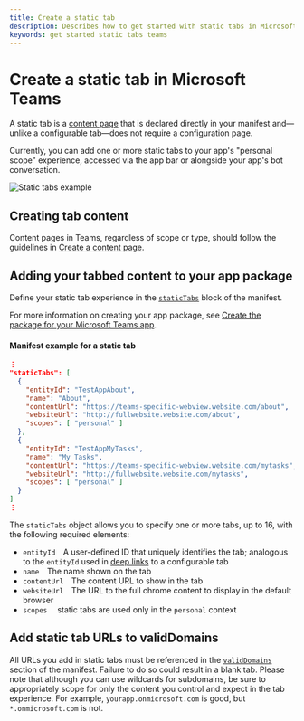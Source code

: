 ```yaml
---
title: Create a static tab
description: Describes how to get started with static tabs in Microsoft Teams
keywords: get started static tabs teams
---
```


# Create a static tab in Microsoft Teams

A static tab is a [content page](~/concepts/tabs/tabs-content) that is declared directly in your manifest and&mdash;unlike a configurable tab&mdash;does not require a configuration page.

Currently, you can add one or more static tabs to your app's "personal scope" experience, accessed via the app bar or alongside your app's bot conversation.

![Static tabs example](~/assets/images/tabs_in_bot.png)

## Creating tab content

Content pages in Teams, regardless of scope or type, should follow the guidelines in [Create a content page](~/concepts/tabs/tabs-content).

## Adding your tabbed content to your app package

Define your static tab experience in the [`staticTabs`](~/resources/schema/manifest-schema#statictabs) block of the manifest.

For more information on creating your app package, see [Create the package for your Microsoft Teams app](~/concepts/apps/apps-package).

#### Manifest example for a static tab

```json
⋮
"staticTabs": [
  {
    "entityId": "TestAppAbout",
    "name": "About",
    "contentUrl": "https://teams-specific-webview.website.com/about",
    "websiteUrl": "http://fullwebsite.website.com/about",
    "scopes": [ "personal" ]
  },
  {
    "entityId": "TestAppMyTasks",
    "name": "My Tasks",
    "contentUrl": "https://teams-specific-webview.website.com/mytasks",
    "websiteUrl": "http://fullwebsite.website.com/mytasks",
    "scopes": [ "personal" ]
  }
]
⋮
```

The `staticTabs` object allows you to specify one or more tabs, up to 16, with the following required elements:

* `entityId`&emsp;A user-defined ID that uniquely identifies the tab; analogous to the `entityId` used in [deep links](~/concepts/deep-links) to a configurable tab
* `name`&emsp;The name shown on the tab
* `contentUrl`&emsp;The content URL to show in the tab
* `websiteUrl`&emsp;The URL to the full chrome content to display in the default browser
* `scopes`&emsp; static tabs are used only in the `personal` context

## Add static tab URLs to validDomains

All URLs you add in static tabs must be referenced in the [`validDomains`](~/resources/schema/manifest-schema#validdomains) section of the manifest. Failure to do so could result in a blank tab. Please note that although you can use wildcards for subdomains, be sure to appropriately scope for only the content you control and expect in the tab experience. For example, `yourapp.onmicrosoft.com` is good, but `*.onmicrosoft.com` is not.
